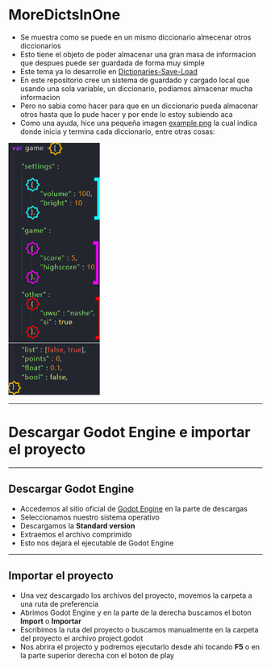 # MoreDictsInOne
* Se muestra como se puede en un mismo diccionario almecenar otros diccionarios
* Esto tiene el objeto de poder almacenar una gran masa de informacion que despues puede ser guardada de forma muy simple
* Este tema ya lo desarrolle en [Dictionaries-Save-Load](https://github.com/MarcoPaoletta/Dictionaries-Save-Load)
* En este repositorio cree un sistema de guardado y cargado local que usando una sola variable, un diccionario, podiamos almacenar mucha informacion
* Pero no sabia como hacer para que en un diccionario pueda almacenar otros hasta que lo pude hacer y por ende lo estoy subiendo aca
* Como una ayuda, hice una pequeña imagen [example.png](https://github.com/MarcoPaoletta/MoreDictsInOne/blob/master/example.png) la cual indica donde inicia y termina cada diccionario, entre otras cosas:
 
<img height=500 src=https://github.com/MarcoPaoletta/MoreDictsInOne/blob/master/example.png> 

---
# Descargar Godot Engine e importar el proyecto
---

## Descargar Godot Engine

* Accedemos al sitio oficial de [Godot Engine](https://godotengine.org/download) en la parte de descargas
* Seleccionamos nuestro sistema operativo
* Descargamos la **Standard version**
* Extraemos el archivo comprimido
* Esto nos dejara el ejecutable de Godot Engine

---

## Importar el proyecto

* Una vez descargado los archivos del proyecto, movemos la carpeta a una ruta de preferencia
* Abrimos Godot Engine y en la parte de la derecha buscamos el boton **Import** o **Importar**
* Escribimos la ruta del proyecto o buscamos manualmente en la carpeta del proyecto el archivo project.godot 
* Nos abrira el projecto y podremos ejecutarlo desde ahi tocando **F5** o en la parte superior derecha con el boton de play
